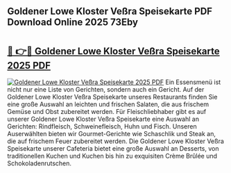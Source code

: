 ## Goldener Lowe Kloster Veßra Speisekarte PDF Download Online 2025 73Eby

# <h2><a href="http://gcdlud3.nevu.top/?p=Goldener+Lowe+Kloster+Ve%c3%9fra+Speisekarte">🔗 👉🔴 Goldener Lowe Kloster Veßra Speisekarte 2025 PDF</a></h2>

[![Goldener Lowe Kloster Veßra Speisekarte 2025 PDF](https://i.imgur.com/dBaPXMq.png)](http://gcdlud3.nevu.top/?p=Goldener+Lowe+Kloster+Ve%c3%9fra+Speisekarte)
Ein Essensmenü ist nicht nur eine Liste von Gerichten, sondern auch ein Gericht. Auf der Goldener Lowe Kloster Veßra Speisekarte unseres Restaurants finden Sie eine große Auswahl an leichten und frischen Salaten, die aus frischem Gemüse und Obst zubereitet werden. Für Fleischliebhaber gibt es auf unserer Goldener Lowe Kloster Veßra Speisekarte eine Auswahl an Gerichten: Rindfleisch, Schweinefleisch, Huhn und Fisch. Unseren Auserwählten bieten wir Gourmet-Gerichte wie Schaschlik und Steak an, die auf frischem Feuer zubereitet werden. Die Goldener Lowe Kloster Veßra Speisekarte unserer Cafeteria bietet eine große Auswahl an Desserts, von traditionellen Kuchen und Kuchen bis hin zu exquisiten Crème Brûlée und Schokoladenrutschen.

